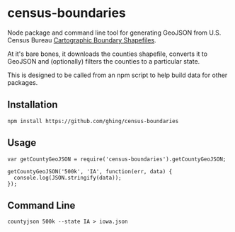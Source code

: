 census-boundaries
=================

Node package and command line tool for generating GeoJSON from U.S. Census Bureau [Cartographic Boundary Shapefiles](https://www.census.gov/geo/maps-data/data/cbf/cbf_counties.html).

At it's bare bones, it downloads the counties shapefile, converts it to GeoJSON and (optionally) filters the counties to a particular state. 

This is designed to be called from an npm script to help build data for other packages.

Installation
------------

    npm install https://github.com/ghing/census-boundaries

Usage
-----

    var getCountyGeoJSON = require('census-boundaries').getCountyGeoJSON;
    
    getCountyGeoJSON('500k', 'IA', function(err, data) {
      console.log(JSON.stringify(data));
    });

Command Line
------------

    countyjson 500k --state IA > iowa.json
